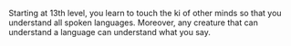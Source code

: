 Starting at 13th level, you learn to touch the ki of other minds so that you understand all spoken languages. Moreover, any creature that can understand a language can understand what you say.